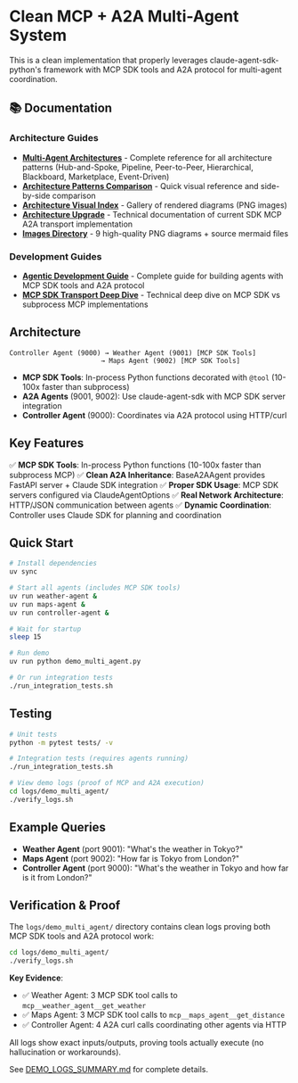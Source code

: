 # Clean MCP + A2A Multi-Agent System

This is a clean implementation that properly leverages claude-agent-sdk-python's framework with MCP SDK tools and A2A protocol for multi-agent coordination.

## 📚 Documentation

### Architecture Guides
- **[Multi-Agent Architectures](MULTI_AGENT_ARCHITECTURES.md)** - Complete reference for all architecture patterns (Hub-and-Spoke, Pipeline, Peer-to-Peer, Hierarchical, Blackboard, Marketplace, Event-Driven)
- **[Architecture Patterns Comparison](ARCHITECTURE_PATTERNS_COMPARISON.md)** - Quick visual reference and side-by-side comparison
- **[Architecture Visual Index](ARCHITECTURE_VISUAL_INDEX.md)** - Gallery of rendered diagrams (PNG images)
- **[Architecture Upgrade](ARCHITECTURE_UPGRADE.md)** - Technical documentation of current SDK MCP A2A transport implementation
- **[Images Directory](images/)** - 9 high-quality PNG diagrams + source mermaid files

### Development Guides
- **[Agentic Development Guide](agentic_development_guide.md)** - Complete guide for building agents with MCP SDK tools and A2A protocol
- **[MCP SDK Transport Deep Dive](mcp_sdk_transport_deep_dive.md)** - Technical deep dive on MCP SDK vs subprocess MCP implementations

## Architecture

```
Controller Agent (9000) → Weather Agent (9001) [MCP SDK Tools]
                       → Maps Agent (9002) [MCP SDK Tools]
```

- **MCP SDK Tools**: In-process Python functions decorated with `@tool` (10-100x faster than subprocess)
- **A2A Agents** (9001, 9002): Use claude-agent-sdk with MCP SDK server integration
- **Controller Agent** (9000): Coordinates via A2A protocol using HTTP/curl

## Key Features

✅ **MCP SDK Tools**: In-process Python functions (10-100x faster than subprocess MCP)
✅ **Clean A2A Inheritance**: BaseA2AAgent provides FastAPI server + Claude SDK integration
✅ **Proper SDK Usage**: MCP SDK servers configured via ClaudeAgentOptions
✅ **Real Network Architecture**: HTTP/JSON communication between agents
✅ **Dynamic Coordination**: Controller uses Claude SDK for planning and coordination

## Quick Start

```bash
# Install dependencies
uv sync

# Start all agents (includes MCP SDK tools)
uv run weather-agent &
uv run maps-agent &
uv run controller-agent &

# Wait for startup
sleep 15

# Run demo
uv run python demo_multi_agent.py

# Or run integration tests
./run_integration_tests.sh
```

## Testing

```bash
# Unit tests
python -m pytest tests/ -v

# Integration tests (requires agents running)
./run_integration_tests.sh

# View demo logs (proof of MCP and A2A execution)
cd logs/demo_multi_agent/
./verify_logs.sh
```

## Example Queries

- **Weather Agent** (port 9001): "What's the weather in Tokyo?"
- **Maps Agent** (port 9002): "How far is Tokyo from London?"
- **Controller Agent** (port 9000): "What's the weather in Tokyo and how far is it from London?"

## Verification & Proof

The `logs/demo_multi_agent/` directory contains clean logs proving both MCP SDK tools and A2A protocol work:

```bash
cd logs/demo_multi_agent/
./verify_logs.sh
```

**Key Evidence**:
- ✅ Weather Agent: 3 MCP SDK tool calls to `mcp__weather_agent__get_weather`
- ✅ Maps Agent: 3 MCP SDK tool calls to `mcp__maps_agent__get_distance`
- ✅ Controller Agent: 4 A2A curl calls coordinating other agents via HTTP

All logs show exact inputs/outputs, proving tools actually execute (no hallucination or workarounds).

See [DEMO_LOGS_SUMMARY.md](../DEMO_LOGS_SUMMARY.md) for complete details.